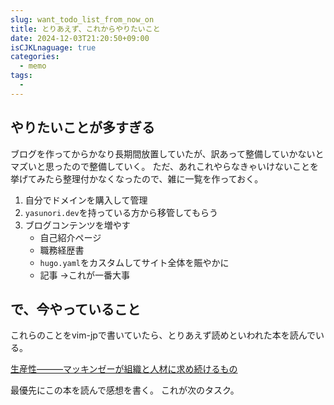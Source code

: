 ```yaml
---
slug: want_todo_list_from_now_on
title: とりあえず、これからやりたいこと
date: 2024-12-03T21:20:50+09:00
isCJKLnaguage: true
categories:
  - memo
tags:
  -
---
```


## やりたいことが多すぎる

ブログを作ってからかなり長期間放置していたが、訳あって整備していかないとマズいと思ったので整備していく。
ただ、あれこれやらなきゃいけないことを挙げてみたら整理付かなくなったので、雑に一覧を作っておく。

1. 自分でドメインを購入して管理
1. `yasunori.dev`を持っている方から移管してもらう
1. ブログコンテンツを増やす
    - 自己紹介ページ
    - 職務経歴書
    - `hugo.yaml`をカスタムしてサイト全体を賑やかに
    - 記事 →これが一番大事

## で、今やっていること

これらのことをvim-jpで書いていたら、とりあえず読めといわれた本を読んでいる。

[生産性―――マッキンゼーが組織と人材に求め続けるもの](https://www.amazon.co.jp/dp/4478101574)

最優先にこの本を読んで感想を書く。
これが次のタスク。

